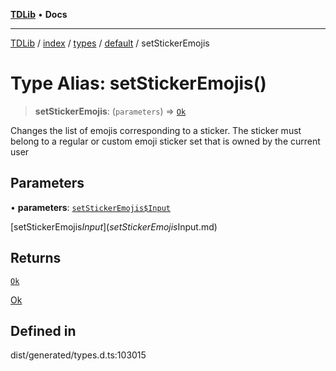[**TDLib**](../../../../../../README.md) • **Docs**

***

[TDLib](../../../../../../modules.md) / [index](../../../../../README.md) / [types](../../../README.md) / [default](../README.md) / setStickerEmojis

# Type Alias: setStickerEmojis()

> **setStickerEmojis**: (`parameters`) => [`Ok`](Ok-1.md)

Changes the list of emojis corresponding to a sticker. The sticker must belong to a regular or custom emoji sticker set that is owned by the current user

## Parameters

• **parameters**: [`setStickerEmojis$Input`](setStickerEmojis$Input.md)

[setStickerEmojis$Input](setStickerEmojis$Input.md)

## Returns

[`Ok`](Ok-1.md)

[Ok](Ok-1.md)

## Defined in

dist/generated/types.d.ts:103015
